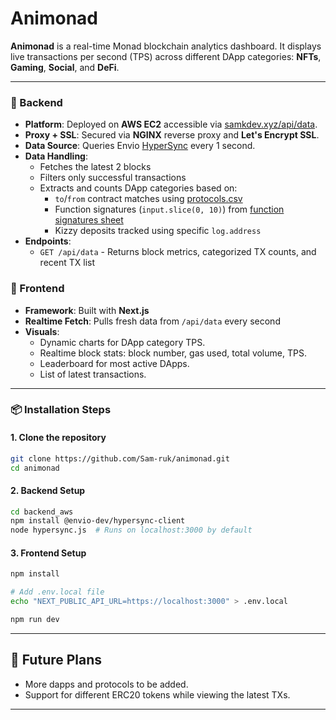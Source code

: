 # Animonad

**Animonad** is a real-time Monad blockchain analytics dashboard. It displays live transactions per second (TPS) across different DApp categories: **NFTs**, **Gaming**, **Social**, and **DeFi**.

---

### 🚀 Backend 

* **Platform**: Deployed on **AWS EC2** accessible via [samkdev.xyz/api/data](https://samkdev.xyz/api/data).
* **Proxy + SSL**: Secured via **NGINX** reverse proxy and **Let's Encrypt SSL**.
* **Data Source**: Queries Envio [HyperSync](https://monad-testnet.hypersync.xyz) every 1 second.
* **Data Handling**:
  * Fetches the latest 2 blocks
  * Filters only successful transactions
  * Extracts and counts DApp categories based on:
    * `to`/`from` contract matches using [protocols.csv](https://github.com/monad-developers/protocols/blob/main/protocols.csv)
    * Function signatures (`input.slice(0, 10)`) from [function signatures sheet](https://docs.google.com/spreadsheets/d/11vji0UhVjwzCRdvb8TXzBo5jSl0X_i-p0xP5rRgjui4/edit#gid=45694431)
    * Kizzy deposits tracked using specific `log.address`
* **Endpoints**:
  * `GET /api/data` - Returns block metrics, categorized TX counts, and recent TX list

### 🔄 Frontend

* **Framework**: Built with **Next.js**
* **Realtime Fetch**: Pulls fresh data from `/api/data` every second
* **Visuals**:
  * Dynamic charts for DApp category TPS.
  * Realtime block stats: block number, gas used, total volume, TPS.
  * Leaderboard for most active DApps.
  * List of latest transactions.

---

### 📦 Installation Steps

#### 1. Clone the repository

```bash
git clone https://github.com/Sam-ruk/animonad.git
cd animonad
```

#### 2. Backend Setup

```bash
cd backend_aws
npm install @envio-dev/hypersync-client
node hypersync.js  # Runs on localhost:3000 by default
```

#### 3. Frontend Setup

```bash
npm install

# Add .env.local file
echo "NEXT_PUBLIC_API_URL=https://localhost:3000" > .env.local

npm run dev
```

---

## 🚀 Future Plans

* More dapps and protocols to be added.
* Support for different ERC20 tokens while viewing the latest TXs.

---
